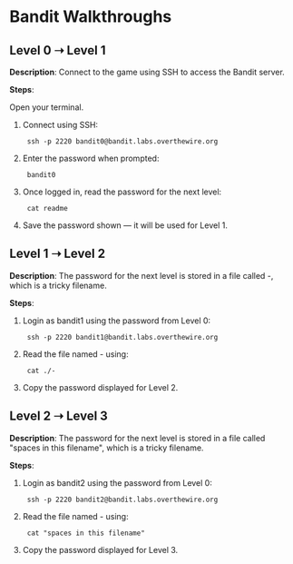 # Bandit Walkthroughs

## Level 0 ➝ Level 1

**Description**: Connect to the game using SSH to access the Bandit server.

**Steps**:

Open your terminal.

1. Connect using SSH:

        ssh -p 2220 bandit0@bandit.labs.overthewire.org 

2. Enter the password when prompted:

        bandit0

3. Once logged in, read the password for the next level:

        cat readme

4. Save the password shown — it will be used for Level 1.

## Level 1 ➝ Level 2

**Description**: The password for the next level is stored in a file called -, which is a tricky filename.

**Steps**:

1. Login as bandit1 using the password from Level 0:

        ssh -p 2220 bandit1@bandit.labs.overthewire.org 
   
2. Read the file named - using:

        cat ./-
   
3. Copy the password displayed for Level 2.

## Level 2 ➝ Level 3

**Description**: The password for the next level is stored in a file called "spaces in this filename", which is a tricky filename.

**Steps**:

1. Login as bandit2 using the password from Level 0:

        ssh -p 2220 bandit2@bandit.labs.overthewire.org 
   
2. Read the file named - using:

        cat "spaces in this filename"
   
3. Copy the password displayed for Level 3.

